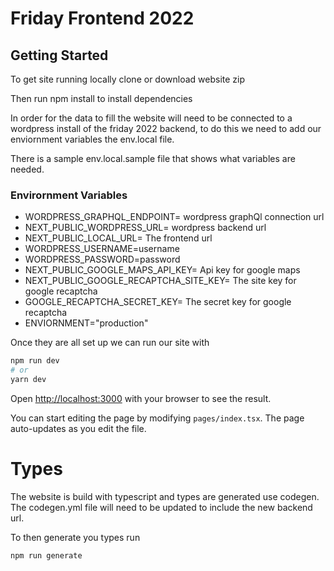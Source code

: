 # Friday Frontend 2022

## Getting Started

To get site running locally clone or download website zip

Then run npm install to install dependencies

In order for the data to fill the website will need to be connected to a wordpress install of the friday 2022 backend, to do this we need to add our enviornment variables the env.local file.

There is a sample env.local.sample file that shows what variables are needed.

### Envirornment Variables

- WORDPRESS_GRAPHQL_ENDPOINT= wordpress graphQl connection url
- NEXT_PUBLIC_WORDPRESS_URL= wordpress backend url
- NEXT_PUBLIC_LOCAL_URL= The frontend url
- WORDPRESS_USERNAME=username
- WORDPRESS_PASSWORD=password
- NEXT_PUBLIC_GOOGLE_MAPS_API_KEY= Api key for google maps
- NEXT_PUBLIC_GOOGLE_RECAPTCHA_SITE_KEY= The site key for google recaptcha
- GOOGLE_RECAPTCHA_SECRET_KEY= The secret key for google recaptcha
- ENVIORNMENT="production"

Once they are all set up we can run our site with

```bash
npm run dev
# or
yarn dev
```

Open [http://localhost:3000](http://localhost:3000) with your browser to see the result.

You can start editing the page by modifying `pages/index.tsx`. The page auto-updates as you edit the file.

# Types

The website is build with typescript and types are generated use codegen. The codegen.yml file will need to be updated to include the new backend url.

To then generate you types run

```bash
npm run generate
```
